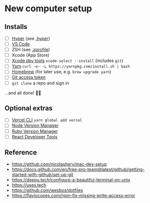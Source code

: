 # New computer setup

## Installs
- [ ] [Hyper](https://hyper.is) (see [.hyper](.hyper))
- [ ] [VS Code](https://code.visualstudio.com)
- [ ] ZSH (see [.zprofile](.zprofile))
- [ ] Xcode (App Store)
- [ ] [Xcode dev tools](https://developer.apple.com/download/more) `xcode-select --install` (includes `git`)
- [ ] [Yarn](https://yarnpkg.com) `curl -o- -L https://yarnpkg.com/install.sh | bash`
- [ ] [Homebrew](https://brew.sh) (for later use, e.g. `brew upgrade yarn`)
- [ ] [Git access token](https://docs.github.com/en/free-pro-team@latest/github/authenticating-to-github/creating-a-personal-access-token)
- [ ] `git clone` a repo and sign in

...and all done! 🤞🎉

## Optional extras
- [ ] [Vercel CLI](https://vercel.com) `yarn global add vercel`
- [ ] [Node Version Manager](https://github.com/nvm-sh/nvm#installing-and-updating)
- [ ] [Ruby Version Manager](https://rvm.io)
- [ ] [React Developer Tools](https://chrome.google.com/webstore/detail/react-developer-tools/fmkadmapgofadopljbjfkapdkoienihi?hl=en)

## Reference
- https://github.com/nicolashery/mac-dev-setup
- https://docs.github.com/en/free-pro-team@latest/github/getting-started-with-github/set-up-git
- https://deepu.tech/configure-a-beautiful-terminal-on-unix
- https://uses.tech
- https://github.com/wesbos/dotfiles
- https://flaviocopes.com/npm-fix-missing-write-access-error
